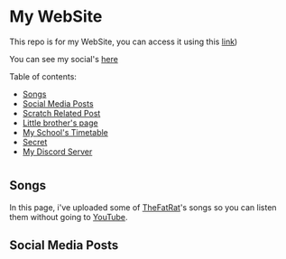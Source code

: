 # My WebSite

This repo is for my WebSite, you can access it using this [link](https://red78massive1573.github.io))

You can see my social's [here](https://app.simplenote.com/p/VywpG7)

Table of contents:
* [Songs](./../#Songs)
* [Social Media Posts](#SocialMediaPosts)
* [Scratch Related Post](a)
* [Little brother's page](a)
* [My School's Timetable](a)
* [Secret](a)
* [My Discord Server](a)

#
## Songs
In this page, i've uploaded some of [TheFatRat](https://www.youtube.com/c/TheFatRat)'s songs so you can listen them without going to [YouTube](https://www.youtube.com/).

## Social Media Posts
